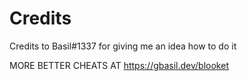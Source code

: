 # Credits
Credits to Basil#1337 for giving me an idea how to do it 

MORE BETTER CHEATS AT https://gbasil.dev/blooket
